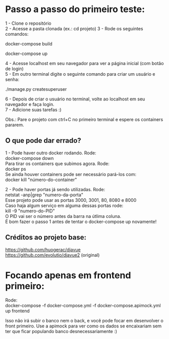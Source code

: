 # Passo a passo do primeiro teste:  
  
1 - Clone o repositório  
2 - Acesse a pasta clonada (ex.: cd projeto)
3 - Rode os seguintes comandos:  
  
docker-compose build  
  
docker-compose up  
  
4 - Acesse localhost em seu navegador para ver a página inicial (com botão de login)  
5 - Em outro terminal digite o seguinte comando para criar um usuário e senha:  
  
./manage.py createsuperuser  
  
6 - Depois de criar o usuário no terminal, volte ao localhost em seu navegador e faça login.  
7 - Adicione suas tarefas :)  

Obs.: Pare o projeto com ctrl+C no primeiro terminal e espere os containers pararem.

## O que pode dar errado?  
  
1 - Pode haver outro docker rodando. Rode:  
docker-compose down  
Para tirar os containers que subimos agora. Rode:  
docker ps  
Se ainda houver containers pode ser necessário pará-los com:  
docker kill "número-do-container"  

2 - Pode haver portas já sendo utilizadas. Rode:  
netstat -anp|grep "numero-da-porta"  
Esse projeto pode usar as portas 3000, 3001, 80, 8080 e 8000  
Caso haja algum serviço em alguma dessas portas rode:  
kill -9 "numero-do-PID"  
O PID vai ser o número antes da barra na útlima coluna.  
É bom fazer o passo 1 antes de tentar o docker-compose up novamente!


## Créditos ao projeto base:

https://github.com/huogerac/djavue  
https://github.com/evolutio/djavue2 (original)


# Focando apenas em frontend primeiro:

Rode:  
docker-compose -f docker-compose.yml -f docker-compose.apimock.yml up frontend  

Isso não irá subir o banco nem o back, e você pode focar em desenvolver o front primeiro.
Use a apimock para ver como os dados se encaixariam sem ter que ficar populando banco desnecessariamente :)
